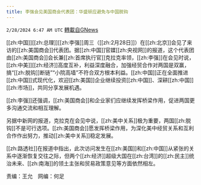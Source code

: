 ```yaml
---
title: 李强会见美国商会代表团：华盛顿应避免与中国脱钩
---
```

`2/28/2024 6:47 AM UTC` [轉載自GNews](https://gnews.org/articles/2350187)

[[zh:中国]][[zh:总理]][[zh:李强]]周三（[[zh:2月28日]]）在[[zh:北京]]会见了来访的[[zh:美国商会]]代表团。据[[zh:中国]]官媒[[zh:央视网]]的报道，这个代表团由[[zh:美国商会]]会长兼[[zh:首席执行官]]克拉克率领，[[zh:李强]]在会见时说，[[zh:中美]][[zh:经济]]高度互补，利益深度融合，加强经贸合作对两国是双赢，搞“[[zh:脱钩]]断链”“小院高墙”不符合双方根本利益。[[zh:中国]]正在全面推进[[zh:中国]]式现代化，欢迎[[zh:美国]]企业继续投资[[zh:中国]]、深耕[[zh:中国]][[zh:市场]]，共同分享发展机遇。

[[zh:李强]]还强调，[[zh:美国商会]]和企业家们应继续发挥桥梁作用，促进两国更多沟通交流和相互理解。

另据中新网的报道，克拉克在会见中说，[[zh:美中关系]]极为重要，两国[[zh:脱钩]]不是可行选项。[[zh:美国商会]]愿发挥桥梁作用，为深化美中经贸关系和互利合作作出努力，推动[[zh:美中关系]]稳定发展。

[[zh:路透社]]在报道中指出，此次访问发生在[[zh:美国]]和[[zh:中国]]从紧张的关系中逐渐恢复交往之际，但两个[[zh:经济]]超级大国在[[zh:台湾]]的[[zh:民主]]统治未来、[[zh:南海]]的领土主张和贸易政策意见等方面依然相左。

责编：王允　网编：何足
